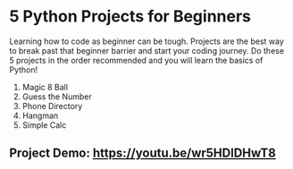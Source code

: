 # 5 Python Projects for Beginners
Learning how to code as beginner can be tough. Projects are the best way to break past that beginner barrier and start your coding journey. Do these 5 projects in the order recommended and you will learn the basics of Python!

1. Magic 8 Ball
2. Guess the Number
3. Phone Directory
4. Hangman
5. Simple Calc

## Project Demo: https://youtu.be/wr5HDlDHwT8
